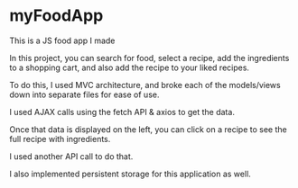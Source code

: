 # myFoodApp

This is a JS food app I made

In this project, you can search for food, select a recipe, add the ingredients to a shopping cart, and also add the recipe to your liked recipes. 

To do this, I used MVC architecture, and broke each of the models/views down into separate files for ease of use. 

I used AJAX calls using the fetch API & axios to get the data. 

Once that data is displayed on the left, you can click on a recipe to see the full recipe with ingredients. 

I used another API call to do that. 

I also implemented persistent storage for this application as well.
